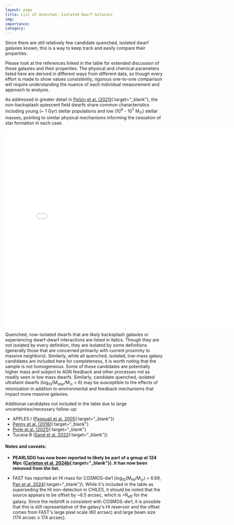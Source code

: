 ```yaml
---
layout: page
title: List of Quenched, Isolated Dwarf Galaxies
img:
importance:
category: 
---
```


Since there are still relatively few candidate quenched, isolated dwarf galaxies known, this is a way to keep track and easily compare their properties. 

Please look at the references linked in the table for extended discussion of these galaxies and their properties. The physical and chemical parameters listed here are derived in different ways from different data, so though every effort is made to show values consistently, rigorous one-to-one comparison will require understanding the nuance of each individual measurement and approach to analysis.

As addressed in greater detail in [Polzin et al. (2021)](https://ui.adsabs.harvard.edu/abs/2021ApJ...914L..23P/abstract){:target="_blank"}, the non-backsplash quiescent field dwarfs share common characteristics including young (\~ 1 Gyr) stellar populations and low (10<sup>6</sup> - 10<sup>7</sup> M<sub>⊙</sub>) stellar masses, pointing to similar physical mechanisms informing the cessation of star formation in each case.


<div class="row">
    <div class="col-sm mt-3 mt-md-0">
        <iframe src="/assets/html/quenchlist.html" frameborder='0' scrolling='yes' height="630px" width="800pt"></iframe>
    </div>
</div>


<!---
| **Name** | **RA/Dec** | **Distance (Mpc)** | **M<sub>star</sub> (M<sub>⊙</sub>)**| **Age (Gyr)** | **\[M/H\]** | **R<sub>eff</sub> (kpc)** | **sSFR (yr<sup>-1</sup>)** | **M<sub>HI</sub> (M<sub>⊙</sub>)** | **Environment** | **References**|
| :---: | :---: | :---: | :---: | :---: | :---: | :---: | :---: | :---: | :---: | :---: |
|*Cetus*|*00:26:11.0 -11:02:40*|*0.775*|*~2x10<sup>6</sup>*|*~11*|*-1.9*|*0.36 ([McConnachie & Irwin 2006](https://ui.adsabs.harvard.edu/abs/2006MNRAS.365.1263M/abstract){:target="_blank"})*| | | *likely backsplash ([Teyssier et al. 2012](https://ui.adsabs.harvard.edu/abs/2012MNRAS.426.1808T/abstract){:target="_blank"}; [Buck et al. 2019](https://ui.adsabs.harvard.edu/abs/2019MNRAS.483.1314B/abstract){:target="_blank"})* | *[Whiting et al (1999)](https://ui.adsabs.harvard.edu/abs/1999AJ....118.2767W/abstract){:target="_blank"}; [Monelli et al. (2010)](https://ui.adsabs.harvard.edu/abs/2010ApJ...720.1225M/abstract){:target="_blank"}*|
|*Tucana*|*22:41:49.6 -64:25:10*|*~0.9*|*~2x10<sup>6</sup>*|*~12*|*-1.9 (discrepant)*|*~0.2 ([Saviane et al. 1996](https://ui.adsabs.harvard.edu/abs/1996A%26A...315...40S/abstract){:target="_blank"})*| |*no detection*| *likely backsplash ([Teyssier et al. 2012](https://ui.adsabs.harvard.edu/abs/2012MNRAS.426.1808T/abstract){:target="_blank"})*|*[Lavery (1990)](https://ui.adsabs.harvard.edu/abs/1990IAUC.5139....2L/abstract){:target="_blank"}; [Lavery & Mighell (1992)](https://ui.adsabs.harvard.edu/abs/1992AJ....103...81L/abstract){:target="_blank"}; [Monelli et al. (2010)](https://ui.adsabs.harvard.edu/abs/2010ApJ...722.1864M/abstract){:target="_blank}*|
|KKR 25|16:13:47.6 +54:22:16|1.93|~10<sup>7</sup>|~1|~-1.5|~0.6|~2x10<sup>-11</sup>|8x10<sup>4</sup>|isolated| [Makarov et al. (2012)](https://ui.adsabs.harvard.edu/abs/2012MNRAS.425..709M/abstract){:target="_blank"}|
|KKs 3|02:24:44.4 -73:30:51|2.12|2.3x10<sup>7</sup>|~1|~-1.6|0.725| |1.1x10<sup>5</sup>|isolated| [Karachentsev et al. (2015)](https://ui.adsabs.harvard.edu/abs/2015MNRAS.447L..85K/abstract){:target="_blank"}; [Sharina et al. (2018)](https://ui.adsabs.harvard.edu/abs/2018Ap.....61..435S/abstract){:target="_blank"} |
|COSMOS-dw1|10:00:30.03 +02:08:59.47|22|2.38x10<sup>6</sup>|0.9|-1.577|0.45|< 1.5x10<sup>-12</sup>|no detection|isolated|[Polzin et al. (2021)](https://ui.adsabs.harvard.edu/abs/2021ApJ...914L..23P/abstract){:target="_blank"}|
|*dw0910+7326 (Blobby)*|*09:10:13.45 +73:26:19.15*|*3.21*|*9.5x10<sup>6</sup>*|*10*|*-1.2*|*0.790*|*< 3x10<sup>-10</sup>*| |*backsplash*|*[Casey et al. (2023)](https://ui.adsabs.harvard.edu/abs/2023MNRAS.520.4715C/abstract){:target="_blank"}*|
|~~PEARLSDG~~|~~12:12:18 +27:35:24~~|~~31.2~~|~~4.4x10<sup>7</sup>~~|~~1~~|~~-1.49~~|~~0.56~~|~~2x10<sup>-12</sup>~~|~~< 4x10<sup>5</sup>~~|~~isolated~~|~~[Carleton et al. (2024a)](https://ui.adsabs.harvard.edu/abs/2024ApJ...961L..37C/abstract){:target="_blank"}~~|
|*UGC 5205*|*09:44:07.2 -00:39:30*|*~21*|*3x10<sup>8</sup>*|*0.1-0.3*|*-1.9*||*≲ 3x10<sup>-11</sup>*|*3.5x10<sup>8</sup>*|*dwarf-dwarf interaction*|*[Kado-Fong et al. (2024)](https://ui.adsabs.harvard.edu/abs/2024ApJ...963...37K/abstract){:target="_blank"}*|
|dw1322m2053 (Hedgehog)|13:22:46.88 -20:53:55.94|2.41|6.3x10<sup>5</sup>|5-7| |0.176|< 10<sup>-10</sup>|< 10<sup>6</sup>|possibly backsplash|[Li et al. (2024)](https://ui.adsabs.harvard.edu/abs/2024arXiv240600101L/abstract){:target="_blank}|
-->

Quenched, now-isolated dwarfs that are *likely* backsplash galaxies or experiencing dwarf-dwarf interactions are listed in italics. Though they are not isolated by every definition, they are isolated by some definitions (generally those that are concerned primarily with current proximity to massive neighbors). Similarly, while all quenched, isolated, low-mass galaxy candidates are included here for completeness, it is worth noting that the sample is not homogeneous. Some of these candidates are potentially higher mass and subject to AGN feedback and other processes not as readily seen in low mass dwarfs. Similarly, candidate quenched, isolated ultrafaint dwarfs (log<sub>10</sub>(M<sub>star</sub>/M<sub>⊙</sub> < 6) may be susceptible to the effects of reionization in addition to environmental and feedback mechanisms that impact more massive galaxies.

Additional candidates not included in the table due to large uncertainties/necessary follow-up:
- APPLES I ([Pasquali et al. 2005](https://ui.adsabs.harvard.edu/abs/2005AJ....129..148P/abstract){:target="_blank"})
- [Penny et al. (2018)](https://ui.adsabs.harvard.edu/abs/2018MNRAS.476..979P/abstract){:target="_blank"}
- [Prole et al. (2021)](https://ui.adsabs.harvard.edu/abs/2021MNRAS.500.2049P/abstract){:target="_blank"}
- Tucana B ([Sand et al. 2022](https://ui.adsabs.harvard.edu/abs/2022ApJ...935L..17S/abstract){:target="_blank"})
<!-- - Corvus A ([Jones et al. 2024](){:target="_blank"}) -- note that this dwarf is gas-rich and potentially observed in a transitory quiescent phase -->

#### Notes and caveats:
- **PEARLSDG has now been reported to likely be part of a group at 124 Mpc ([Carleton et al. 2024b](https://ui.adsabs.harvard.edu/abs/2024RNAAS...8..181C/abstract){:target="_blank"}). It has now been removed from the list.**
<!-- It will remain (crossed out) on the list for completeness for now, but will be removed in the future.** -->
- FAST has reported an HI mass for COSMOS-dw1 (log<sub>10</sub>(M<sub>HI</sub>/M<sub>⊙</sub>) = 6.69, [Pan et al. 2024](https://ui.adsabs.harvard.edu/abs/2024arXiv240816597P/abstract){:target="_blank"}). While it's included in the table as superseding the HI non-detection in CHILES, it should be noted that the source appears to be offset by \~6.5 arcsec, which is >R<sub>eff</sub> for the galaxy. Since the redshift is consistent with COSMOS-dw1, it is possible that this is still representative of the galaxy's HI reservoir and the offset comes from FAST's large pixel scale (60 arcsec) and large beam size (174 arcsec x 174 arcsec). 

<!-- For completeness, quenched, isolated dwarfs that are gas-rich and likely observed in a transitory quiescent phase are listed below:
| **Name** | **RA/Dec** | **Distance (Mpc)** | **M<sub>star</sub> (M<sub>⊙</sub>)**| **Age (Gyr)** | **\[M/H\]** | **R<sub>eff</sub> (kpc)** | **sSFR (yr<sup>-1</sup>)** | **M<sub>HI</sub> (M<sub>⊙</sub>)** | **Environment** | **References**|
| :---: | :---: | :---: | :---: | :---: | :---: | :---: | :---: | :---: | :---: | :---: |
|*UGC 5205*|*09:44:07.2 -00:39:30*|*~21*|*3x10<sup>8</sup>*|*0.1-0.3*||*-1.9*|*≲ 3x10<sup>-11</sup>*|*3.5x10<sup>8</sup>*|*dwarf-dwarf interaction*|*[Kado-Fong et al. (2024)](https://ui.adsabs.harvard.edu/abs/2024ApJ...963...37K/abstract){:target="_blank"}*|
|Corvus A| |3.48|10<sup>6</sup>|||0.256|5.6x10<sup>-10</sup>|3.89x10<sup>8</sup>|isolated, but "associated with local sheet"|[Jones et al. 2024](){:target="_blank"}| -->
